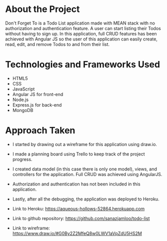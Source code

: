 # About the Project

Don't Forget To is a Todo List application made with MEAN stack with no authorization and authentication feature. A user can start listing their Todos without having to sign up. In this application, full CRUD features has been achieved with Angular JS so the user of this application can easily create, read, edit, and remove Todos to and from their list.  

# Technologies and Frameworks Used

- HTML5
- CSS
- JavaScript
- Angular JS for front-end
- Node.js
- Express.js for back-end
- MongoDB

# Approach Taken

- I started by drawing out a wireframe for this application using draw.io.
- I made a planning board using Trello to keep track of the project progress.
- I created data model (in this case there is only one model), views, and controllers for the application. Full CRUD was achieved using AngularJS.
- Authorization and authentication has not been included in this application.
- Lastly, after all the debugging, the application was deployed to Heroku.

- Link to Heroku: https://aqueous-hollows-52864.herokuapp.com

- Link to github repository: https://github.com/sanazjamloo/todo-list

- Link to wireframe: https://www.draw.io/#G0By2Z2MfeQ8w0LWV1aVpZdU5HS2M
